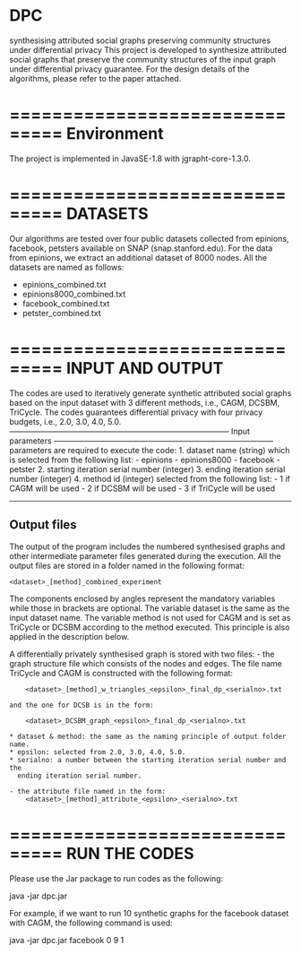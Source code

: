 # DPC
synthesising attributed social graphs preserving community structures under differential privacy
This project is developed to synthesize attributed social graphs that preserve 
the community structures of the input graph under differential privacy guarantee. 
For the design details of the algorithms, please refer to the paper attached. 

===============================
Environment
===============================
The project is implemented in JavaSE-1.8 with jgrapht-core-1.3.0. 

===============================
DATASETS
===============================
Our algorithms are tested over four public datasets collected from epinions, 
facebook, petsters available on SNAP (snap.stanford.edu). For the data from 
epinions, we extract an additional dataset of 8000 nodes. All the datasets 
are named as follows:
   * epinions_combined.txt
   * epinions8000_combined.txt
   * facebook_combined.txt
   * petster_combined.txt

===============================
INPUT AND OUTPUT
===============================
The codes are used to iteratively generate synthetic attributed social graphs
based on the input dataset with 3 different methods, i.e., CAGM, DCSBM,
TriCycle. The codes guarantees differential privacy with four privacy budgets, 
i.e., 2.0, 3.0, 4.0, 5.0.   
————————————————————————————
Input parameters
————————————————————————————
parameters are required to execute the code:
    1. dataset name (string) which is selected from the following list:
        - epinions
        - epinions8000
        - facebook
        - petster
    2. starting iteration serial number (integer)
    3. ending iteration serial number (integer)
    4. method id (integer) selected from the following list:
        - 1 if CAGM will be used
        - 2 if DCSBM will be used
        - 3 if TriCycle will be used

------------------------------
Output files
------------------------------

The output of the program includes the numbered synthesised graphs and other
intermediate parameter files generated during the execution. All the output
files are stored in a folder named in the following format:

    <dataset>_[method]_combined_experiment
    
The components enclosed by angles represent the mandatory variables while those
in brackets are optional. The variable dataset is the same as the input
dataset name. The variable method is not used for CAGM and is set as TriCycle or 
DCSBM according to the method executed. This principle is also applied in the
description below.

A differentially privately synthesised graph is stored with two files:
    - the graph structure file which consists of the nodes and edges. 
    The file name TriCycle and CAGM is constructed with the following format:

        <dataset>_[method]_w_triangles_<epsilon>_final_dp_<serialno>.txt

    and the one for DCSB is in the form:

        <dataset>_DCSBM_graph_<epsilon>_final_dp_<serialno>.txt
      
    * dataset & method: the same as the naming principle of output folder name.
    * epsilon: selected from 2.0, 3.0, 4.0, 5.0.
    * serialno: a number between the starting iteration serial number and the 
      ending iteration serial number. 

    - the attribute file named in the form:
        <dataset>_[method]_attribute_<epsilon>_<serialno>.txt


===============================
RUN THE CODES
===============================
Please use the Jar package to run codes as the following:

java -jar dpc.jar <dataset> <starting iteration serial number> <ending iteration
serial number> <method>

For example, if we want to run 10 synthetic graphs for the facebook dataset with
CAGM, the following command is used:

 java -jar dpc.jar facebook 0 9 1
 
